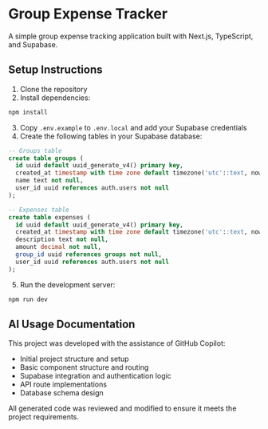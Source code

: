 # Group Expense Tracker

A simple group expense tracking application built with Next.js, TypeScript, and Supabase.

## Setup Instructions

1. Clone the repository
2. Install dependencies:
```bash
npm install
```
3. Copy `.env.example` to `.env.local` and add your Supabase credentials
4. Create the following tables in your Supabase database:

```sql
-- Groups table
create table groups (
  id uuid default uuid_generate_v4() primary key,
  created_at timestamp with time zone default timezone('utc'::text, now()) not null,
  name text not null,
  user_id uuid references auth.users not null
);

-- Expenses table
create table expenses (
  id uuid default uuid_generate_v4() primary key,
  created_at timestamp with time zone default timezone('utc'::text, now()) not null,
  description text not null,
  amount decimal not null,
  group_id uuid references groups not null,
  user_id uuid references auth.users not null
);
```

5. Run the development server:
```bash
npm run dev
```

## AI Usage Documentation

This project was developed with the assistance of GitHub Copilot:

- Initial project structure and setup
- Basic component structure and routing
- Supabase integration and authentication logic
- API route implementations
- Database schema design

All generated code was reviewed and modified to ensure it meets the project requirements.

